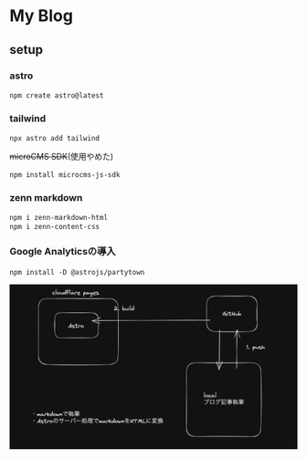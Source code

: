 # My Blog

## setup

### astro

```
npm create astro@latest  
```

### tailwind

```
npx astro add tailwind
```

~~microCMS SDK~~(使用やめた)

```
npm install microcms-js-sdk
```

### zenn markdown

```
npm i zenn-markdown-html
npm i zenn-content-css
```

### Google Analyticsの導入

```
npm install -D @astrojs/partytown

```

![architecture](doc/architecture.png)